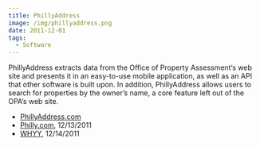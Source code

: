 ```yaml
---
title: PhillyAddress
image: /img/phillyaddress.png
date: 2011-12-01
tags:
  - Software
---
```

PhillyAddress extracts data from the Office of Property Assessment‘s web site and presents it in an easy-to-use mobile application, as well as an API that other software is built upon. In addition, PhillyAddress allows users to search for properties by the owner’s name, a core feature left out of the OPA’s web site.

* [PhillyAddress.com](http://phillyaddress.com)
* [Philly.com](http://www.philly.com/philly/blogs/our-money/135541158.html), 12/13/2011
* [WHYY](https://soundcloud.com/tim-34-5/nwopa), 12/14/2011